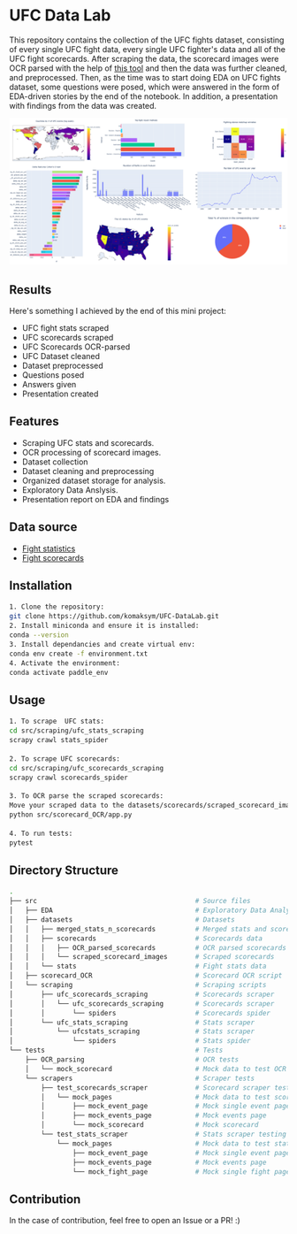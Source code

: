 # UFC Data Lab

This repository contains the collection of the UFC fights dataset, consisting of every single UFC fight data, every single UFC fighter's data and all of the UFC fight scorecards. After scraping the data, the scorecard images were OCR parsed with the help of <a href="https://github.com/PaddlePaddle/PaddleOCR">this tool</a> and then the data was further cleaned, and preprocessed. Then, as the time was to start doing EDA on UFC fights dataset, some questions were posed, which were answered in the form of EDA-driven stories by the end of the notebook. In addition, a presentation with findings from the data was created. 

<img src="images/preview.png">

## Results
Here's something I achieved by the end of this mini project:
* UFC fight stats scraped
* UFC scorecards scraped
* UFC Scorecards OCR-parsed
* UFC Dataset cleaned
* Dataset preprocessed
* Questions posed
* Answers given
* Presentation created


## Features
- Scraping UFC stats and scorecards.
- OCR processing of scorecard images.
- Dataset collection
- Dataset cleaning and preprocessing
- Organized dataset storage for analysis.
- Exploratory Data Anslysis.
- Presentation report on EDA and findings

## Data source
- <a href="http://ufcstats.com/">Fight statistics</a>
- <a href="https://www.ufc.com/scorecards/">Fight scorecards</a>

## Installation
```bash
1. Clone the repository:
git clone https://github.com/komaksym/UFC-DataLab.git
2. Install miniconda and ensure it is installed:
conda --version
3. Install dependancies and create virtual env:
conda env create -f environment.txt
4. Activate the environment:
conda activate paddle_env
```

## Usage
```bash
1. To scrape  UFC stats:
cd src/scraping/ufc_stats_scraping
scrapy crawl stats_spider

2. To scrape UFC scorecards:
cd src/scraping/ufc_scorecards_scraping
scrapy crawl scorecards_spider

3. To OCR parse the scraped scorecards:
Move your scraped data to the datasets/scorecards/scraped_scorecard_images/new_version_scorecards/
python src/scorecard_OCR/app.py

4. To run tests:
pytest
```

## Directory Structure
```bash 
. 
├── src                                        # Source files
│   ├── EDA                                    # Exploratory Data Analysis
│   ├── datasets                               # Datasets
│   │   ├── merged_stats_n_scorecards          # Merged stats and scorecards dataset
│   │   ├── scorecards                         # Scorecards data
│   │   │   ├── OCR_parsed_scorecards          # OCR parsed scorecards
│   │   │   └── scraped_scorecard_images       # Scraped scorecards
│   │   └── stats                              # Fight stats data
│   ├── scorecard_OCR                          # Scorecard OCR script
│   └── scraping                               # Scraping scripts
│       ├── ufc_scorecards_scraping            # Scorecards scraper
│       │   └── ufc_scorecards_scraping        # Scorecards scraper
│       │       └── spiders                    # Scorecards spider
│       └── ufc_stats_scraping                 # Stats scraper
│           └── ufcstats_scraping              # Stats scraper
│               └── spiders                    # Stats spider
└── tests                                      # Tests
    ├── OCR_parsing                            # OCR tests
    │   └── mock_scorecard                     # Mock data to test OCR on
    └── scrapers                               # Scraper tests
        ├── test_scorecards_scraper            # Scorecard scraper testing
        │   └── mock_pages                     # Mock data to test scorecard scraper on
        │       ├── mock_event_page            # Mock single event page
        │       ├── mock_events_page           # Mock events page
        │       └── mock_scorecard             # Mock scorecard
        └── test_stats_scraper                 # Stats scraper testing
            └── mock_pages                     # Mock data to test stats scraper on
                ├── mock_event_page            # Mock single event page
                ├── mock_events_page           # Mock events page
                └── mock_fight_page            # Mock single fight page
```
## Contribution
In the case of contribution, feel free to open an Issue or a PR! :)